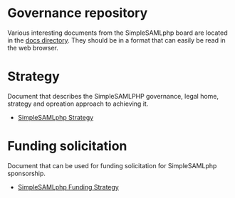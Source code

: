 
# Governance repository 

Various interesting documents from the SimpleSAMLphp board are located in the [docs directory](https://github.com/simplesamlphp/governance/tree/main/docs). They should be in a format that can easily be read in the web browser.

# Strategy 

Document that describes the SimpleSAMLPHP governance, legal home, strategy and opreation approach to achieving it. 

* [SimpleSAMLphp Strategy](https://github.com/simplesamlphp/governance/blob/main/docs/SimpleSAMLphp%20Strategy.md)

# Funding solicitation

Document that can be used for funding solicitation for SimpleSAMLphp sponsorship.

* [SimpleSAMLphp Funding Strategy](https://github.com/simplesamlphp/governance/blob/main/docs/SimpleSAMLphp%20-%20Funding%20Solicitation.md)
